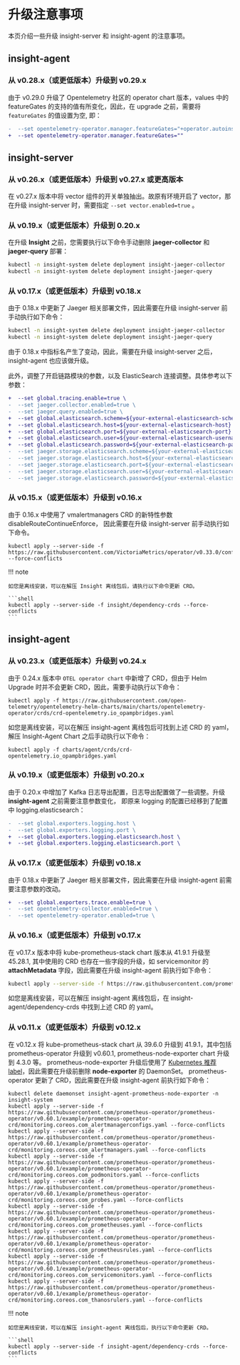 # 升级注意事项

本页介绍一些升级 insight-server 和 insight-agent 的注意事项。

## insight-agent

### 从 v0.28.x（或更低版本）升级到 v0.29.x

由于 v0.29.0 升级了 Opentelemetry 社区的 operator chart 版本，values 中的 featureGates 的支持的值有所变化，因此，在 upgrade 之前，需要将 `featureGates` 的值设置为空, 即：

```diff
-  --set opentelemetry-operator.manager.featureGates="+operator.autoinstrumentation.go,+operator.autoinstrumentation.multi-instrumentation,+operator.autoinstrumentation.nginx" \
+  --set opentelemetry-operator.manager.featureGates=""
```

## insight-server

### 从 v0.26.x（或更低版本）升级到 v0.27.x 或更高版本

在 v0.27.x 版本中将 vector 组件的开关单独抽出。故原有环境开启了 vector，那在升级 insight-server 时，需要指定 `--set vector.enabled=true` 。

### 从 v0.19.x（或更低版本）升级到 0.20.x

在升级 __Insight__ 之前，您需要执行以下命令手动删除 __jaeger-collector__ 和 __jaeger-query__ 部署：

```bash
kubectl -n insight-system delete deployment insight-jaeger-collector
kubectl -n insight-system delete deployment insight-jaeger-query
```

### 从 v0.17.x（或更低版本）升级到 v0.18.x

由于 0.18.x 中更新了 Jaeger 相关部署文件，因此需要在升级 insight-server  前手动执行如下命令：

```bash
kubectl -n insight-system delete deployment insight-jaeger-collector
kubectl -n insight-system delete deployment insight-jaeger-query
```

由于 0.18.x 中指标名产生了变动，因此，需要在升级 insight-server 之后，insight-agent 也应该做升级。

此外，调整了开启链路模块的参数，以及 ElasticSearch 连接调整。具体参考以下参数：

```diff
+  --set global.tracing.enable=true \
-  --set jaeger.collector.enabled=true \
-  --set jaeger.query.enabled=true \
+  --set global.elasticsearch.scheme=${your-external-elasticsearch-scheme} \
+  --set global.elasticsearch.host=${your-external-elasticsearch-host} \
+  --set global.elasticsearch.port=${your-external-elasticsearch-port} \
+  --set global.elasticsearch.user=${your-external-elasticsearch-username} \
+  --set global.elasticsearch.password=${your-external-elasticsearch-password} \
-  --set jaeger.storage.elasticsearch.scheme=${your-external-elasticsearch-scheme} \
-  --set jaeger.storage.elasticsearch.host=${your-external-elasticsearch-host} \
-  --set jaeger.storage.elasticsearch.port=${your-external-elasticsearch-port} \
-  --set jaeger.storage.elasticsearch.user=${your-external-elasticsearch-username} \
-  --set jaeger.storage.elasticsearch.password=${your-external-elasticsearch-password} \
```

### 从 v0.15.x（或更低版本）升级到 v0.16.x

由于 0.16.x 中使用了 vmalertmanagers CRD 的新特性参数 disableRouteContinueEnforce，
因此需要在升级 insight-server 前手动执行如下命令。

```shell
kubectl apply --server-side -f https://raw.githubusercontent.com/VictoriaMetrics/operator/v0.33.0/config/crd/bases/operator.victoriametrics.com_vmalertmanagers.yaml --force-conflicts
```

!!! note

    如您是离线安装，可以在解压 Insight 离线包后，请执行以下命令更新 CRD。
    
    ```shell
    kubectl apply --server-side -f insight/dependency-crds --force-conflicts 
    ```

## insight-agent

### 从 v0.23.x（或更低版本）升级到 v0.24.x

由于 0.24.x 版本中 `OTEL operator chart` 中新增了 CRD，但由于 Helm Upgrade 时并不会更新 CRD，因此，需要手动执行以下命令：

```shell
kubectl apply -f https://raw.githubusercontent.com/open-telemetry/opentelemetry-helm-charts/main/charts/opentelemetry-operator/crds/crd-opentelemetry.io_opampbridges.yaml
```

如您是离线安装，可以在解压 insight-agent 离线包后可找到上述 CRD 的 yaml，解压 Insight-Agent Chart 之后手动执行以下命令：

```shell
kubectl apply -f charts/agent/crds/crd-opentelemetry.io_opampbridges.yaml
```

### 从 v0.19.x（或更低版本）升级到 v0.20.x

由于 0.20.x 中增加了 Kafka 日志导出配置，日志导出配置做了一些调整。升级 __insight-agent__ 之前需要注意参数变化，
即原来 logging 的配置已经移到了配置中 logging.elasticsearch：

```diff
-  --set global.exporters.logging.host \
-  --set global.exporters.logging.port \
+  --set global.exporters.logging.elasticsearch.host \
+  --set global.exporters.logging.elasticsearch.port \
```

### 从 v0.17.x（或更低版本）升级到 v0.18.x

由于 0.18.x 中更新了 Jaeger 相关部署文件，因此需要在升级 insight-agent 前需要注意参数的改动。

```diff
+  --set global.exporters.trace.enable=true \
-  --set opentelemetry-collector.enabled=true \
-  --set opentelemetry-operator.enabled=true \
```

### 从 v0.16.x（或更低版本）升级到 v0.17.x

在 v0.17.x 版本中将 kube-prometheus-stack chart 版本从 41.9.1 升级至 45.28.1, 其中使用的 CRD 也存在一些字段的升级，如 servicemonitor 的 __attachMetadata__ 字段，因此需要在升级 insight-agent 前执行如下命令：

```bash
kubectl apply --server-side -f https://raw.githubusercontent.com/prometheus-operator/prometheus-operator/v0.65.1/example/prometheus-operator-crd/monitoring.coreos.com_servicemonitors.yaml --force-conflicts
```

如您是离线安装，可以在解压 insight-agent 离线包后，在 insight-agent/dependency-crds 中找到上述 CRD 的 yaml。

### 从 v0.11.x（或更低版本）升级到 v0.12.x

在 v0.12.x 将 kube-prometheus-stack chart 从 39.6.0 升级到 41.9.1，其中包括 prometheus-operator 升级到 v0.60.1, prometheus-node-exporter chart 升级到 4.3.0 等。
prometheus-node-exporter 升级后使用了 [Kubernetes 推荐 label](https://kubernetes.io/docs/concepts/overview/working-with-objects/common-labels/)，因此需要在升级前删除 __node-exporter__ 的 DaemonSet。
prometheus-operator 更新了 CRD，因此需要在升级 insight-agent 前执行如下命令：

```shell linenums="1"
kubectl delete daemonset insight-agent-prometheus-node-exporter -n insight-system
kubectl apply --server-side -f https://raw.githubusercontent.com/prometheus-operator/prometheus-operator/v0.60.1/example/prometheus-operator-crd/monitoring.coreos.com_alertmanagerconfigs.yaml --force-conflicts
kubectl apply --server-side -f https://raw.githubusercontent.com/prometheus-operator/prometheus-operator/v0.60.1/example/prometheus-operator-crd/monitoring.coreos.com_alertmanagers.yaml --force-conflicts
kubectl apply --server-side -f https://raw.githubusercontent.com/prometheus-operator/prometheus-operator/v0.60.1/example/prometheus-operator-crd/monitoring.coreos.com_podmonitors.yaml --force-conflicts
kubectl apply --server-side -f https://raw.githubusercontent.com/prometheus-operator/prometheus-operator/v0.60.1/example/prometheus-operator-crd/monitoring.coreos.com_probes.yaml --force-conflicts
kubectl apply --server-side -f https://raw.githubusercontent.com/prometheus-operator/prometheus-operator/v0.60.1/example/prometheus-operator-crd/monitoring.coreos.com_prometheuses.yaml --force-conflicts
kubectl apply --server-side -f https://raw.githubusercontent.com/prometheus-operator/prometheus-operator/v0.60.1/example/prometheus-operator-crd/monitoring.coreos.com_prometheusrules.yaml --force-conflicts
kubectl apply --server-side -f https://raw.githubusercontent.com/prometheus-operator/prometheus-operator/v0.60.1/example/prometheus-operator-crd/monitoring.coreos.com_servicemonitors.yaml --force-conflicts
kubectl apply --server-side -f https://raw.githubusercontent.com/prometheus-operator/prometheus-operator/v0.60.1/example/prometheus-operator-crd/monitoring.coreos.com_thanosrulers.yaml --force-conflicts
```

!!! note

    如您是离线安装，可以在解压 insight-agent 离线包后，执行以下命令更新 CRD。
    
    ```shell
    kubectl apply --server-side -f insight-agent/dependency-crds --force-conflicts
    ```
